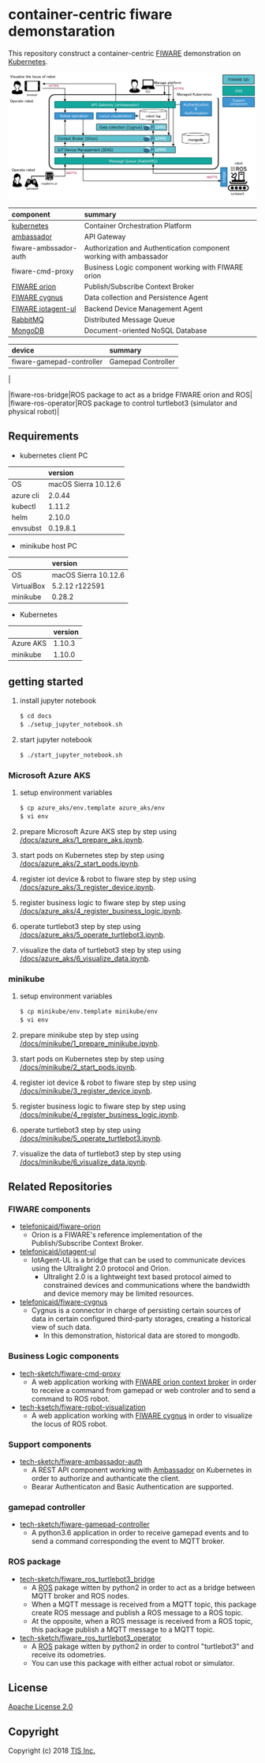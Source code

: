 # container-centric fiware demonstaration

This repository construct a container-centric [FIWARE](http://www.fiware.org/) demonstration on [Kubernetes](https://kubernetes.io/).

![conrainer-centric-fiware-demonstration.png](/docs/images/container-centric-fiware-demonstration.png)

|component|summary|
|:--|:--|
|[kubernetes](https://kubernetes.io/)|Container Orchestration Platform|
|[ambassador](https://www.getambassador.io/)|API Gateway|
|fiware-ambssador-auth|Authorization and Authentication component working with ambassador|
|fiware-cmd-proxy|Business Logic component working with FIWARE orion|
|[FIWARE orion](https://catalogue-server.fiware.org/enablers/publishsubscribe-context-broker-orion-context-broker)|Publish/Subscribe Context Broker|
|[FIWARE cygnus](https://catalogue-server.fiware.org/enablers/cygnus)|Data collection and Persistence Agent|
|[FIWARE iotagent-ul](https://catalogue-server.fiware.org/enablers/backend-device-management-idas)|Backend Device Management Agent|
|[RabbitMQ](https://www.rabbitmq.com/)|Distributed Message Queue|
|[MongoDB](https://www.mongodb.com/)|Document-oriented NoSQL Database|

|device|summary|
|:--|:--|
|fiware-gamepad-controller|Gamepad Controller|
|

|fiware-ros-bridge|ROS package to act as a bridge FIWARE orion and ROS|
|fiware-ros-operator|ROS package to control turtlebot3 (simulator and physical robot)|

## Requirements

* kubernetes client PC

||version|
|:--|:--|
|OS|macOS Sierra 10.12.6|
|azure cli|2.0.44|
|kubectl|1.11.2|
|helm|2.10.0|
|envsubst|0.19.8.1|

* minikube host PC

||version|
|:--|:--|
|OS|macOS Sierra 10.12.6|
|VirtualBox|5.2.12 r122591|
|minikube|0.28.2|

* Kubernetes

||version|
|:--|:--|
|Azure AKS|1.10.3|
|minikube|1.10.0|

## getting started

1. install jupyter notebook

    ```bash
    $ cd docs
    $ ./setup_jupyter_notebook.sh
    ```
1. start jupyter notebook

    ```bash
    $ ./start_jupyter_notebook.sh
    ```

### Microsoft Azure AKS

1. setup environment variables

    ```bash
    $ cp azure_aks/env.template azure_aks/env
    $ vi env
    ```
1. prepare Microsoft Azure AKS step by step using [/docs/azure_aks/1_prepare_aks.ipynb](/docs/azure_aks/1_prepare_aks.ipynb).
1. start pods on Kubernetes step by step using [/docs/azure_aks/2_start_pods.ipynb](/docs/azure_aks/2_start_pods.ipynb).
1. register iot device & robot to fiware step by step using [/docs/azure_aks/3_register_device.ipynb](/docs/azure_aks/3_register_device.ipynb).
1. register business logic to fiware step by step using [/docs/azure_aks/4_register_business_logic.ipynb](/docs/azure_aks/4_register_business_logic.ipynb).
1. operate turtlebot3 step by step using [/docs/azure_aks/5_operate_turtlebot3.ipynb](/docs/azure_aks/5_operate_turtlebot3.ipynb).
1. visualize the data of turtlebot3 step by step using [/docs/azure_aks/6_visualize_data.ipynb](/docs/azure_aks/6_visualize_data.ipynb).

### minikube

1. setup environment variables

    ```bash
    $ cp minikube/env.template minikube/env
    $ vi env
    ```
1. prepare minikube step by step using [/docs/minikube/1_prepare_minikube.ipynb](/docs/minikube/1_prepare_minikube.ipynb).
1. start pods on Kubernetes step by step using [/docs/minikube/2_start_pods.ipynb](/docs/minikube/2_start_pods.ipynb).
1. register iot device & robot to fiware step by step using [/docs/minikube/3_register_device.ipynb](/docs/minikube/3_register_device.ipynb).
1. register business logic to fiware step by step using [/docs/minikube/4_register_business_logic.ipynb](/docs/minikube/4_register_business_logic.ipynb).
1. operate turtlebot3 step by step using [/docs/minikube/5_operate_turtlebot3.ipynb](/docs/minikube/5_operate_turtlebot3.ipynb).
1. visualize the data of turtlebot3 step by step using [/docs/minikube/6_visualize_data.ipynb](/docs/minikube/6_visualize_data.ipynb).

## Related Repositories
### FIWARE components
* [telefonicaid/fiware-orion](https://github.com/telefonicaid/fiware-orion)
    * Orion is a FIWARE's reference implementation of the Publish/Subscribe Context Broker.
* [telefonicaid/iotagent-ul](https://github.com/telefonicaid/iotagent-ul)
    * IotAgent-UL is a bridge that can be used to communicate devices using the Ultralight 2.0 protocol and Orion.
        * Ultralight 2.0 is a lightweight text based protocol aimed to constrained devices and communications where the bandwidth and device memory may be limited resources.
* [telefonicaid/fiware-cygnus](https://github.com/telefonicaid/fiware-cygnus)
    * Cygnus is a connector in charge of persisting certain sources of data in certain configured third-party storages, creating a historical view of such data.
        * In this demonstration, historical data are stored to mongodb.

### Business Logic components
* [tech-sketch/fiware-cmd-proxy](https://github.com/tech-sketch/fiware-cmd-proxy)
    * A web application working with [FIWARE orion context broker](https://github.com/telefonicaid/fiware-orion) in order to receive a command from gamepad or web controler and to send a command to ROS robot.
* [tech-ksetch/fiware-robot-visualization](https://github.com/tech-sketch/fiware-robot-visualization)
    * A web application working with [FIWARE cygnus](https://github.com/telefonicaid/fiware-cygnus) in order to visualize the locus of ROS robot.

### Support components
* [tech-sketch/fiware-ambassador-auth](https://github.com/tech-sketch/fiware-ambassador-auth)
    * A REST API component working with [Ambassador](https://www.getambassador.io/) on Kubernetes in order to authorize and authanticate the client.
    * Bearar Authenticaton and Basic Authentication are supported.

### gamepad controller
* [tech-sketch/fiware-gamepad-controller](https://github.com/tech-sketch/fiware-gamepad-controller)
    * A python3.6 application in order to receive gamepad events and to send a command corresponding the event to MQTT broker.

### ROS package
* [tech-sketch/fiware_ros_turtlebot3_bridge](https://github.com/tech-sketch/fiware_ros_turtlebot3_bridge)
    * A [ROS](http://wiki.ros.org/) pakage witten by python2 in order to act as a bridge between MQTT broker and ROS nodes.
    * When a MQTT message is received from a MQTT topic, this package create ROS message and publish a ROS message to a ROS topic.
    * At the opposite, when a ROS message is received from a ROS topic, this package publish a MQTT message to a MQTT topic.
* [tech-sketch/fiware_ros_turtlebot3_operator](https://github.com/tech-sketch/fiware_ros_turtlebot3_operator)
    * A [ROS](http://wiki.ros.org/) pakage witten by python2 in order to control "turtlebot3" and receive its odometries.
    * You can use this package with either actual robot or simulator.

## License

[Apache License 2.0](/LICENSE)

## Copyright
Copyright (c) 2018 [TIS Inc.](https://www.tis.co.jp/)
